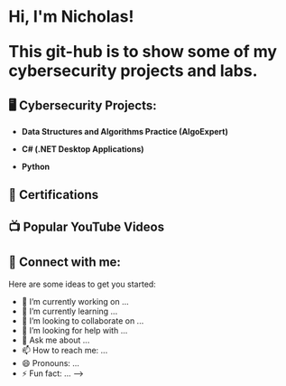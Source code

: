 <h1>Hi, I'm Nicholas! 
<p>This git-hub is to show some of my cybersecurity projects and labs.</p>

<h2>🖥 Cybersecurity Projects:</h2>

- <b>Data Structures and Algorithms Practice (AlgoExpert)</b>

- <b>C# (.NET Desktop Applications)</b>

- <b>Python</b>

<h2>📖 Certifications</h2>


<h2>📺 Popular YouTube Videos</h2>



<h2> 🤳 Connect with me:</h2>




Here are some ideas to get you started:

- 🔭 I’m currently working on ...
- 🌱 I’m currently learning ...
- 👯 I’m looking to collaborate on ...
- 🤔 I’m looking for help with ...
- 💬 Ask me about ...
- 📫 How to reach me: ...
- 😄 Pronouns: ...
- ⚡ Fun fact: ...
-->

